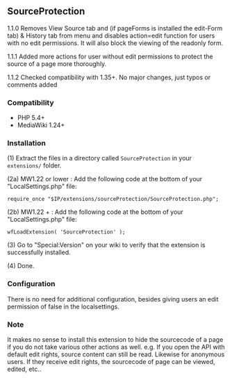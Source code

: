 ## SourceProtection

1.1.0 Removes View Source tab and (if pageForms is installed the edit-Form tab) & History tab from menu and disables action=edit function for users with no edit permissions.
It will also block the viewing of the readonly form.

1.1.1 Added more actions for user without edit permissions to protect the source  of a page more thoroughly.

1.1.2 Checked compatibility with 1.35+. No major changes, just typos or comments added

### Compatibility

* PHP 5.4+
* MediaWiki 1.24+


### Installation

(1) Extract the files in a directory called `SourceProtection` in your `extensions/` folder.

(2a) MW1.22 or lower : Add the following code at the bottom of your "LocalSettings.php" file:
```
require_once "$IP/extensions/sourceProtection/SourceProtection.php";
```
(2b) MW1.22 + : Add the following code at the bottom of your "LocalSettings.php" file:
```
wfLoadExtension( 'SourceProtection' );
```
(3) Go to "Special:Version" on your wiki to verify that the extension is successfully installed.

(4) Done.


### Configuration

There is no need for additional configuration, besides giving users an edit permission of false in the localsettings.

### Note

It makes no sense to install this extension to hide the sourcecode of a page if you do not take various other actions as well.
e.g. If you open the API with default edit rights, source content can still be read. Likewise for anonymous users. If they
receive edit rights, the sourcecode of page can be viewed, edited, etc..
